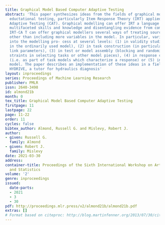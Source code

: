 ```yaml
---
title: Graphical Model Based Computer Adaptive Testing
abstract: 'This paper synthesizes ideas from the fields of graphical modelling and
  eductational testing, particularly Item Response Theory (IRT) applied to Computerized
  Adaptive Testing (CAT). Graphical modelling can offer IRT a language for describing
  multifaceted skills and knowledge and disentangling evidence from com- plex performances.
  IRT-CA T can offer graphical modellers several ways of treating sources of variability
  other than including more variables in the model. In particular, variables can enter
  into the modelling pro- cess at several levels: (1) in validity studies (but not
  in the ordinarily used model), (2) in task construction (in particular, in defining
  link parameters), (3) in test or model assembly (blocking and randomization con-
  straints in selecting tasks or other model pieces), (4) in response characterization
  (i.e. as part of task models which characterize a response) or (5) in the main (student)
  model. The paper describes an implementation of these ideas in a fielded application:
  HYDRIVE, a tutor for hydraulics diagnosis'
layout: inproceedings
series: Proceedings of Machine Learning Research
publisher: PMLR
issn: 2640-3498
id: almond21b
month: 0
tex_title: Graphical Model Based Computer Adaptive Testing
firstpage: 11
lastpage: 22
page: 11-22
order: 11
cycles: false
bibtex_author: Almond, Russell G. and Mislevy, Robert J.
author:
- given: Russell G.
  family: Almond
- given: Robert J.
  family: Mislevy
date: 2021-03-30
address:
container-title: Proceedings of the Sixth International Workshop on Artificial Intelligence
  and Statistics
volume: '2'
genre: inproceedings
issued:
  date-parts:
  - 2021
  - 3
  - 30
pdf: http://proceedings.mlr.press/v2/almond21b/almond21b.pdf
extras: []
# Format based on citeproc: http://blog.martinfenner.org/2013/07/30/citeproc-yaml-for-bibliographies/
---
```

